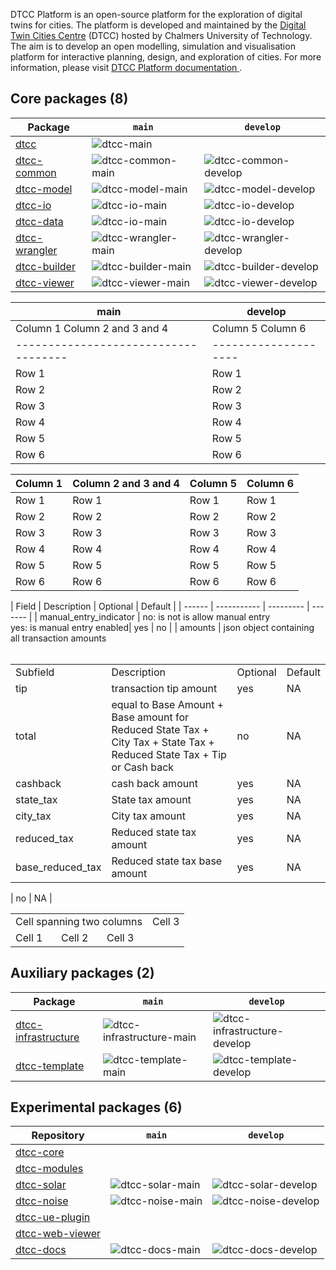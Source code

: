 DTCC Platform is an open-source platform for the exploration of
digital twins for cities. The platform is developed and maintained by
the [Digital Twin Cities Centre](https://dtcc.chalmers.se/) (DTCC)
hosted by Chalmers University of Technology. The aim is to develop an
open modelling, simulation and visualisation platform for interactive
planning, design, and exploration of cities. For more information, please visit [DTCC Platform documentation
](https://platform.dtcc.chalmers.se/).

## Core packages (8)

| Package | `main` | `develop` |
|---------|--------|-----------|
| [dtcc](https://github.com/dtcc-platform/dtcc) | ![dtcc-main](https://github.com/dtcc-platform/dtcc/actions/workflows/ci-build-tests.yml/badge.svg?branch=main) |  |
| [dtcc-common](https://github.com/dtcc-platform/dtcc-common) | ![dtcc-common-main](https://github.com/dtcc-platform/dtcc-common/actions/workflows/ci.yml/badge.svg?branch=main) | ![dtcc-common-develop](https://github.com/dtcc-platform/dtcc-common/actions/workflows/ci.yml/badge.svg?branch=develop) |
| [dtcc-model](https://github.com/dtcc-platform/dtcc-model) | ![dtcc-model-main](https://github.com/dtcc-platform/dtcc-model/actions/workflows/ci.yml/badge.svg?branch=main) | ![dtcc-model-develop](https://github.com/dtcc-platform/dtcc-model/actions/workflows/ci.yml/badge.svg?branch=develop) |
| [dtcc-io](https://github.com/dtcc-platform/dtcc-io) | ![dtcc-io-main](https://github.com/dtcc-platform/dtcc-io/actions/workflows/ci.yml/badge.svg?branch=main) | ![dtcc-io-develop](https://github.com/dtcc-platform/dtcc-io/actions/workflows/ci.yml/badge.svg?branch=develop) |
| [dtcc-data](https://github.com/dtcc-platform/dtcc-data) | ![dtcc-io-main](https://github.com/dtcc-platform/dtcc-io/actions/workflows/ci.yml/badge.svg?branch=main) | ![dtcc-io-develop](https://github.com/dtcc-platform/dtcc-io/actions/workflows/ci.yml/badge.svg?branch=develop) |
| [dtcc-wrangler](https://github.com/dtcc-platform/dtcc-wrangler) | ![dtcc-wrangler-main](https://github.com/dtcc-platform/dtcc-wrangler/actions/workflows/ci.yml/badge.svg?branch=main) | ![dtcc-wrangler-develop](https://github.com/dtcc-platform/dtcc-wrangler/actions/workflows/ci.yml/badge.svg?branch=develop) |
| [dtcc-builder](https://github.com/dtcc-platform/dtcc-builder) | ![dtcc-builder-main](https://github.com/dtcc-platform/dtcc-builder/actions/workflows/ci.yml/badge.svg?branch=main) | ![dtcc-builder-develop](https://github.com/dtcc-platform/dtcc-builder/actions/workflows/ci.yml/badge.svg?branch=develop) |
| [dtcc-viewer](https://github.com/dtcc-platform/dtcc-viewer) | ![dtcc-viewer-main](https://github.com/dtcc-platform/dtcc-viewer/actions/workflows/ci.yml/badge.svg?branch=main) | ![dtcc-viewer-develop](https://github.com/dtcc-platform/dtcc-viewer/actions/workflows/ci.yml/badge.svg?branch=develop) |

| main      | develop  |
|------------------------------------ |--------------------|
| Column 1  Column 2 and 3 and 4      | Column 5  Column 6 |
|------------------------------------ |--------------------|
|   Row 1  |    Row 1  | Row 1        |   Row 1  |   Row 1  |   Row 1  |
|   Row 2  |    Row 2  | Row 2        |   Row 2  |   Row 2  |   Row 2  |
|   Row 3  |    Row 3  | Row 3        |   Row 3  |   Row 3  |   Row 3  |
|   Row 4  |    Row 4  | Row 4        |   Row 4  |   Row 4  |   Row 4  |
|   Row 5  |    Row 5  | Row 5        |   Row 5  |   Row 5  |   Row 5  |
|   Row 6  |    Row 6  | Row 6        |   Row 6  |   Row 6  |   Row 6  |


| Column 1 | Column 2 and 3 and 4      | Column 5 | Column 6 |
|----------|-------------------------- |----------|----------|
|   Row 1  |    Row 1       |   Row 1  |   Row 1  |   Row 1  |
|   Row 2  |    Row 2       |   Row 2  |   Row 2  |   Row 2  |
|   Row 3  |    Row 3       |   Row 3  |   Row 3  |   Row 3  |
|   Row 4  |    Row 4       |   Row 4  |   Row 4  |   Row 4  |
|   Row 5  |    Row 5       |   Row 5  |   Row 5  |   Row 5  |
|   Row 6  |    Row 6       |   Row 6  |   Row 6  |   Row 6  |


| Field  | Description |  Optional | Default |
       | ------ | ----------- | --------- | ------- |
       | manual_entry_indicator | no: is not is allow manual entry <br /> yes: is manual entry enabled| yes | no |
       | amounts | json object containing all transaction amounts <br /> <br /> <table> <tr> <td> Subfield </td> <td> Description </td> <td> Optional </td> <td> Default </td> </tr> <tr> <td> tip </td>  <td> transaction tip amount </td> <td> yes </td> <td> NA </td> </tr> <tr> <td> total </td> <td> equal to Base  Amount + Base amount for  Reduced State Tax + City Tax + State Tax + Reduced State Tax + Tip or Cash back </td> <td> no </td> <td> NA </td> </tr> <tr> <td> cashback </td> <td> cash back amount </td> <td> yes </td> <td> NA </td> </tr> <tr> <td> state_tax </td> <td> State tax amount </td> <td> yes </td> <td> NA </td> </tr> <tr> <td> city_tax </td> <td> City tax amount </td> <td> yes </td> <td> NA </td> </tr> <tr> <td> reduced_tax </td> <td> Reduced state tax amount </td> <td> yes </td> <td> NA </td> </tr> <tr> <td> base_reduced_tax </td> <td> Reduced state tax base amount </td> <td> yes </td> <td> NA </td> </tr> </table> | no | NA |


<table>
   <tr>
    <td colspan="3">Cell spanning two columns</td>
    <td>Cell 3</td>
  </tr>
  <tr>
    <td>Cell 1</td>
    <td>Cell 2</td>
    <td>Cell 3</td>
  </tr>
</table>

## Auxiliary packages (2)

| Package | `main` | `develop` |
|---------|--------|-----------|
| [dtcc-infrastructure](https://github.com/dtcc-platform/dtcc-infrastructure) | ![dtcc-infrastructure-main](https://github.com/dtcc-platform/dtcc-infrastructure/actions/workflows/ci.yml/badge.svg?branch=main) | ![dtcc-infrastructure-develop](https://github.com/dtcc-platform/dtcc-infrastructure/actions/workflows/ci.yml/badge.svg?branch=develop) |
| [dtcc-template](https://github.com/dtcc-platform/dtcc-template) | ![dtcc-template-main](https://github.com/dtcc-platform/dtcc-template/actions/workflows/ci.yml/badge.svg?branch=main) | ![dtcc-template-develop](https://github.com/dtcc-platform/dtcc-template/actions/workflows/ci.yml/badge.svg?branch=develop) |

## Experimental packages (6)

| Repository   | `main` | `develop` |
|--------------|--------|-----------|
| [dtcc-core](https://github.com/dtcc-platform/dtcc-core) | | |
| [dtcc-modules](https://github.com/dtcc-platform/dtcc-modules) | | |
| [dtcc-solar](https://github.com/dtcc-platform/dtcc-solar) | ![dtcc-solar-main](https://github.com/dtcc-platform/dtcc-solar/actions/workflows/ci.yml/badge.svg?branch=main) | ![dtcc-solar-develop](https://github.com/dtcc-platform/dtcc-solar/actions/workflows/ci.yml/badge.svg?branch=develop) |
| [dtcc-noise](https://github.com/dtcc-platform/dtcc-noise) | ![dtcc-noise-main](https://github.com/dtcc-platform/dtcc-noise/actions/workflows/ci.yml/badge.svg?branch=main) | ![dtcc-noise-develop](https://github.com/dtcc-platform/dtcc-noise/actions/workflows/ci.yml/badge.svg?branch=develop) |
| [dtcc-ue-plugin](https://github.com/dtcc-platform/dtcc-ue-plugin) | | |
| [dtcc-web-viewer](https://github.com/dtcc-platform/dtcc-web-viewer) | | |
| [dtcc-docs](https://github.com/dtcc-platform/dtcc-docs) | ![dtcc-docs-main](https://github.com/dtcc-platform/dtcc-docs/actions/workflows/ci.yml/badge.svg?branch=main) | ![dtcc-docs-develop](https://github.com/dtcc-platform/dtcc-docs/actions/workflows/ci.yml/badge.svg?branch=develop) |


